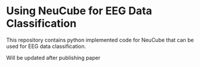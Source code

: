 # Using NeuCube for EEG Data Classification
This repository contains python implemented code for NeuCube that can be used for EEG data classification.

Will be updated after publishing paper
